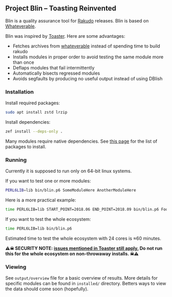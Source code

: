 ## Project Blin – Toasting Reinvented

Blin is a quality assurance tool for
[Rakudo](https://github.com/rakudo/rakudo/) releases. Blin is based on
[Whateverable](https://github.com/perl6/whateverable/).

Blin was inspired by
[Toaster](https://github.com/perl6-community-modules/perl6-Toaster). Here
are some advantages:
* Fetches archives from
  [whateverable](https://github.com/perl6/whateverable/wiki/Shareable#bot-usage-examples)
  instead of spending time to build rakudo
* Installs modules in proper order to avoid testing the same module more than once
* Deflaps modules that fail intermittently
* Automatically bisects regressed modules
* Avoids segfaults by producing no useful output instead of using DBIish


### Installation

Install required packages:
```bash
sudo apt install zstd lrzip
```

Install dependencies:

```bash
zef install --deps-only .
```

Many modules require native dependencies. See
[this page](https://github.com/perl6-community-modules/perl6-Toaster/wiki)
for the list of packages to install.


### Running

Currently it is supposed to run only on 64-bit linux systems.

If you want to test one or more modules:

```bash
PERL6LIB=lib bin/blin.p6 SomeModuleHere AnotherModuleHere
```

Here is a more practical example:

```bash
time PERL6LIB=lib START_POINT=2018.06 END_POINT=2018.09 bin/blin.p6 Foo::Regressed Foo::Regressed::Very Foo::Dependencies::B-on-A
```

If you want to test the whole ecosystem:

```bash
time PERL6LIB=lib bin/blin.p6
```

Estimated time to test the whole ecosystem with 24 cores is ≈60 minutes.

**⚠☠ SECURITY NOTE: [issues mentioned in Toaster still
apply.](https://github.com/perl6-community-modules/perl6-Toaster#warning-dangerus-stuf-ahed)
Do not run this for the whole ecosystem on non-throwaway
installs. ☠⚠**


### Viewing

See `output/overview` file for a basic overview of results. More
details for specific modules can be found in `installed/`
directory. Betters ways to view the data should come soon (hopefully).
